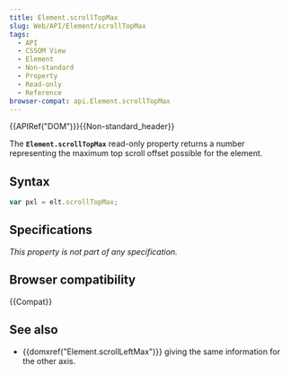 ```yaml
---
title: Element.scrollTopMax
slug: Web/API/Element/scrollTopMax
tags:
  - API
  - CSSOM View
  - Element
  - Non-standard
  - Property
  - Read-only
  - Reference
browser-compat: api.Element.scrollTopMax
---
```

{{APIRef("DOM")}}{{Non-standard_header}}

The **`Element.scrollTopMax`** read-only property returns a
number representing the maximum top scroll offset possible for the
element.

## Syntax

```js
var pxl = elt.scrollTopMax;
```

## Specifications

_This property is not part of any specification._

## Browser compatibility

{{Compat}}

## See also

- {{domxref("Element.scrollLeftMax")}} giving the same information for the other axis.
